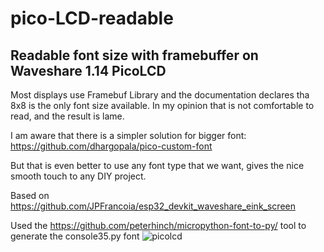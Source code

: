 # pico-LCD-readable
## Readable font size with framebuffer on Waveshare 1.14 PicoLCD
Most displays use Framebuf Library and the documentation declares tha 8x8 is the only font size available. In my opinion that is not comfortable to read, and the result is lame.

I am aware that there is a simpler solution for bigger font: https://github.com/dhargopala/pico-custom-font

But that is even better to use any font type that we want, gives the nice smooth touch to any DIY project.

Based on https://github.com/JPFrancoia/esp32_devkit_waveshare_eink_screen

Used the https://github.com/peterhinch/micropython-font-to-py/ tool to generate the console35.py font
![picolcd](https://github.com/tilhoft/pico-LCD-readable/assets/12233613/f9ecbb6a-8fd7-4f55-941a-5f70d3f4936b)
